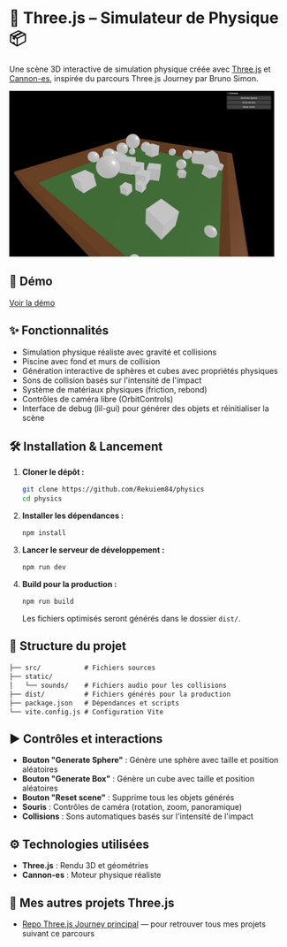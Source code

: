 # 🎱 Three.js – Simulateur de Physique 📦

Une scène 3D interactive de simulation physique créée avec [Three.js](https://threejs.org/) et [Cannon-es](https://pmndrs.github.io/cannon-es/docs/modules.html), inspirée du parcours Three.js Journey par Bruno Simon.

<img src="./docs/scene.png" alt="Aperçu de la simulation physique" width="480"/>

## 🚀 Démo

[Voir la démo](https://rekuiem84.github.io/physics/)

## ✨ Fonctionnalités

- Simulation physique réaliste avec gravité et collisions
- Piscine avec fond et murs de collision
- Génération interactive de sphères et cubes avec propriétés physiques
- Sons de collision basés sur l'intensité de l'impact
- Système de matériaux physiques (friction, rebond)
- Contrôles de caméra libre (OrbitControls)
- Interface de debug (lil-gui) pour générer des objets et réinitialiser la scène

## 🛠️ Installation & Lancement

1. **Cloner le dépôt :**

   ```bash
   git clone https://github.com/Rekuiem84/physics
   cd physics
   ```

2. **Installer les dépendances :**

   ```bash
   npm install
   ```

3. **Lancer le serveur de développement :**

   ```bash
   npm run dev
   ```

4. **Build pour la production :**

   ```bash
   npm run build
   ```

   Les fichiers optimisés seront générés dans le dossier `dist/`.

## 📁 Structure du projet

```
├── src/           # Fichiers sources
├── static/
│   └── sounds/    # Fichiers audio pour les collisions
├── dist/          # Fichiers générés pour la production
├── package.json   # Dépendances et scripts
└── vite.config.js # Configuration Vite
```

## ▶️ Contrôles et interactions

- **Bouton "Generate Sphere"** : Génère une sphère avec taille et position aléatoires
- **Bouton "Generate Box"** : Génère un cube avec taille et position aléatoires
- **Bouton "Reset scene"** : Supprime tous les objets générés
- **Souris** : Contrôles de caméra (rotation, zoom, panoramique)
- **Collisions** : Sons automatiques basés sur l'intensité de l'impact

## ⚙️ Technologies utilisées

- **Three.js** : Rendu 3D et géométries
- **Cannon-es** : Moteur physique réaliste

## 🔗 Mes autres projets Three.js

- [Repo Three.js Journey principal](https://github.com/Rekuiem84/threejs-journey) — pour retrouver tous mes projets suivant ce parcours
